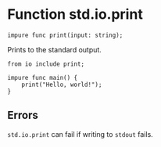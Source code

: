 # Function std.io.print

```nen
impure func print(input: string);
```

Prints to the standard output.

```nen
from io include print;

impure func main() {
    print("Hello, world!");
}
```

## Errors

`std.io.print` can fail if writing to `stdout` fails.
